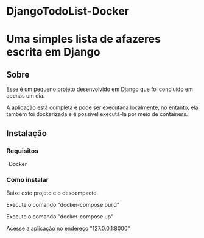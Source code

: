 # DjangoTodoList-Docker
<h1 align="left">Uma simples lista de afazeres escrita em Django</h1>

## Sobre

Esse é um pequeno projeto desenvolvido em Django que foi concluído em apenas um dia. 

A aplicação está completa e pode ser executada localmente, no entanto, ela também foi dockerizada e é possível executá-la por meio de containers.

## Instalação

### Requisitos

-Docker

### Como instalar

Baixe este projeto e o descompacte.<br>

Execute o comando "docker-compose build"

Execute o comando "docker-compose up"

Acesse a aplicação no endereço "127.0.0.1:8000"



